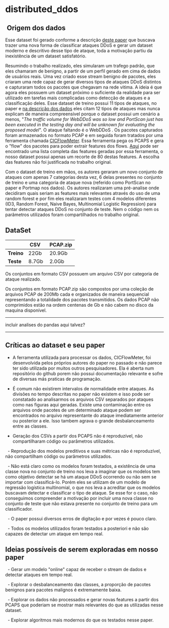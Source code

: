 # distributed_ddos

##  Origem dos dados

Esse dataset foi gerado conforme a descrição [deste paper](https://ieeexplore.ieee.org/document/8888419) que buscava trazer uma nova forma de classificar ataques DDoS e gerar um dataset moderno e descritivo desse tipo de ataque, toda a motivação partiu da inexistência de um dataset satisfatório. 

Resumindo o trabalho realizado, eles simularam um trafego padrão, que eles chamaram de benigno, a partir de um perfil gerado em cima de dados de usuários reais. Uma vez criado esse stream benigno de pacotes, eles criaram uma rede capaz de gerar diversos tipos de ataques DDoS distintos e capturaram todos os pacotes que chegavam na rede vitima. A ideia é que agora eles possuem um dataset próximo o suficiente da realidade para ser utilizado em tarefas mais complicadas como detecção de ataques e a classificação deles. Esse dataset de treino possui 11 tipos de ataques, no paper e [na descrição dos dados](https://www.unb.ca/cic/datasets/ddos-2019.html) eles citam 12 tipos de ataques mas nunca explicam de maneira compreensível porque o dataset possui um cenário a menos, "*The traffic volume for WebDDoS was so low and PortScan just has been executed in the testing day and will be unknown for evaluating the proposed model*". O ataque faltando é o WebDDoS . 
Os pacotes capturados foram armazenados no formato PCAP e em seguida foram tratados por uma ferramenta chamada [CICFlowMeter](https://github.com/ahlashkari/CICFlowMeter). Essa ferramenta pega os PCAPS e gera o "flow" dos pacotes para poder extrair features dos flows. [Aqui](https://github.com/ahlashkari/CICFlowMeter/blob/master/ReadMe.txt) pode ser encontrado uma lista completa das features geradas por essa ferramenta, o nosso dataset possui apenas um recorte de 80 destas features. A escolha das features não foi justificada no trabalho original.

Com o dataset de treino em mãos, os autores geraram um novo conjunto de ataques com apenas 7 categorias desta vez, 6 delas presentes no conjunto de treino e uma categoria de ataque nova (referido como PortScan no paper e Portmap nos dados). Os autores realizaram uma pré-analise onde decidiram quais seriam as features mais relevantes através do uso de uma random forest e por fim eles realizaram testes com 4 modelos diferentes (ID3, Random Forest, Naive Bayes, Multinomial Logistic Regression) para tentar detectar ataques DDoS no conjunto de teste. Nem o código nem os parâmetros utilizados foram compartilhados no trabalho original.


## DataSet
|          | CSV   | PCAP.zip |
|----------|-------|----------|
| **Treino** | 22Gb  | 20.9Gb   |
| **Teste** | 8.7Gb | 2.0Gb    |

Os conjuntos em formato CSV possuem um arquivo CSV por categoria de ataque realizado.

Os conjuntos em formato PCAP.zip são compostos por uma coleção de arquivos PCAP de 200Mb cada e organizados de maneira sequencial representando a totalidade dos pacotes transmitidos.
Os dados PCAP não comprimidos estão na ordem centenas de Gb e não cabem no disco da maquina disponível.


_____
incluir analises do pandas aqui talvez?
_________



## Críticas ao dataset e seu paper

  - A ferramenta utilizada para processar os dados, CICFlowMeter, foi desenvolvida pelos próprios autores do paper no passado e não parece ter sido utilizada por muitos outros pesquisadores. Ela é aberta num repositório do github porem não possui documentação relevante e sofre de diversas más praticas de programação.

  - É comum não existirem intervalos de normalidade entre ataques. As divisões no tempo descritas no paper não existem e isso pode ser constatado ao analisarmos os arquivos CSV separados por ataques como nas figuras aqui geradas. Existe uma contaminação entre os arquivos onde pacotes de um determinado ataque podem ser encontrados no arquivo representante do ataque imediatamente anterior ou posterior a ele. Isso tambem agrava o grande desbalanceamento entre as classes.

  - Geração dos CSVs a partir dos PCAPS não é reproduzível, não compartilharam código ou parâmetros utilizados.

  - Reprodução dos modelos preditivos e suas métricas não é reproduzível, não compartilham código ou parâmetros utilizados. 

  - Não está claro como os modelos foram testados, a existência de uma classe nova no conjunto de treino nos leva a imaginar que os modelos tem como objetivo detectar se há um ataque DDoS ocorrendo ou não sem se importar com classificá-lo. Porém eles se utilizam de um modelo de regressão logística multinomial, o que nos leva a acreditar que os modelos buscavam detectar e classificar o tipo de ataque. Se esse for o caso, não conseguimos compreender a motivação por incluir uma nova classe no conjunto de teste que não estava presente no conjunto de treino para um classificador.

  - O paper possui diversos erros de digitação e por vezes é pouco claro.

  - Todos os modelos utilizados foram testados a posteriori e não são capazes de detectar um ataque em tempo real.


## Ideias possíveis de serem exploradas em nosso paper


  - Gerar um modelo "online" capaz de receber o stream de dados e detectar ataques em tempo real.

  - Explorar o desbalanceamento das classes, a proporção de pacotes benignos para pacotes malignos é extremamente baixa.

  - Explorar os dados não processados e gerar novas features a partir dos PCAPS que poderiam se mostrar mais relevantes do que as utilizadas nesse dataset.

  - Explorar algoritmos mais modernos do que os testados nesse paper.

